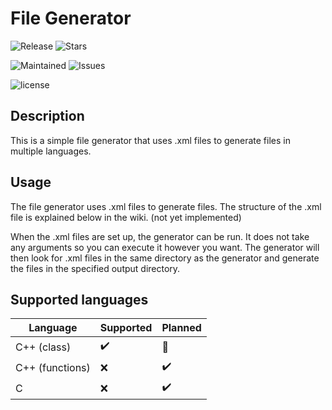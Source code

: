 # File Generator

![Release](https://img.shields.io/github/v/release/TomVer99/File-Generator?label=Release&style=flat-square)
![Stars](https://img.shields.io/github/stars/TomVer99/File-Generator?label=Stars&style=flat-square)

![Maintained](https://img.shields.io/maintenance/yes/2022?label=Maintained&style=flat-square)
![Issues](https://img.shields.io/github/issues-raw/TomVer99/File-Generator?label=Issues&style=flat-square)

![license](https://img.shields.io/github/license/TomVer99/File-Generator?color=blue&label=License&style=flat-square)

## Description

This is a simple file generator that uses .xml files to generate files in multiple languages.

## Usage

The file generator uses .xml files to generate files. The structure of the .xml file is explained below in the wiki. (not yet implemented)

When the .xml files are set up, the generator can be run. It does not take any arguments so you can execute it however you want. The generator will then look for .xml files in the same directory as the generator and generate the files in the specified output directory.

## Supported languages

| Language        | Supported | Planned |
| --------------- | --------- | ------- |
| C++ (class)     | ✔️       | 🔶      |
| C++ (functions) | ❌       | ✔️      |
| C               | ❌       | ✔️      |
